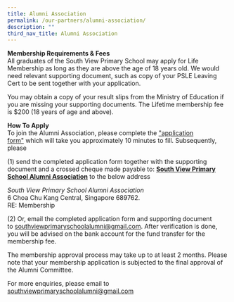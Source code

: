 ```yaml
---
title: Alumni Association
permalink: /our-partners/alumni-association/
description: ""
third_nav_title: Alumni Association
---
```

<p><strong>Membership Requirements &amp; Fees<br /></strong>All graduates of the South View Primary School may apply for Life Membership as long as they are above the age of 18 years old. We would need relevant supporting document, such as copy of your PSLE Leaving Cert to be sent together with your application.</p>
<p>You may obtain a copy of your result slips from the Ministry of Education if you are missing your supporting documents. The Lifetime membership fee is $200 (18 years of age and above).</p>
<p><strong>How To Apply<br /></strong>To join the Alumni Association, please complete the&nbsp;<a href="https://drive.google.com/file/d/1g6Na5SuzcZbi-ic_hPUDUGTyKeDXxMSp/view?usp=sharing" target="">"application form"</a>&nbsp;which will take you approximately 10 minutes to fill. Subsequently, please</p>
<p>(1) send the completed application form together with the supporting document and a crossed cheque made payable to:&nbsp;<strong><u>South View Primary School Alumni Association</u></strong> to the below address</p>
<p><em>South View Primary School Alumni Association<br /></em>6 Choa Chu Kang Central, Singapore 689762.<br />RE: Membership</p>
<p>(2) Or, email the completed application form and supporting document to&nbsp;<a href="mailto:southviewprimaryschoolalumni@gmail.com" target="">southviewprimaryschoolalumni@gmail.com</a>. After verification is done, you will be advised on the bank account for the fund transfer for the membership fee.</p>
<p>The membership approval process may take up to at least 2 months. Please note that your membership application is subjected to the final approval of the Alumni Committee.</p>
<p>For more enquiries, please email to<br /><a href="mailto:southviewprimaryschoolalumni@gmail.com" target="">southviewprimaryschoolalumni@gmail.com</a></p>